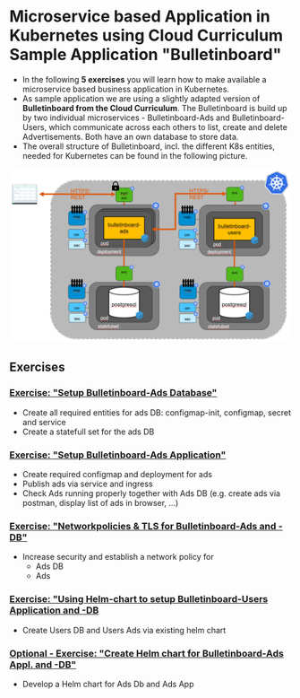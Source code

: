 # Microservice based Application in Kubernetes using Cloud Curriculum Sample Application "Bulletinboard"
- In the following **5 exercises** you will learn how to make available a microservice based business application in Kubernetes. 
- As sample application we are using a slightly adapted version of **Bulletinboard from the Cloud Curriculum**. The Bulletinboard is build up by two individual microservices - Bulletinboard-Ads and Bulletinboard-Users, which communicate across each others to list, create and delete Advertisements. Both have an own database to store data.
- The overall structure of Bulletinboard, incl. the different K8s entities, needed for Kubernetes can be found in the following picture.

<img src="images/k8s-bulletinboard-target-picture-detail-3.png" width="800" />

## Exercises
### [Exercise: "Setup Bulletinboard-Ads Database"](exercise_01_ads_db.md)
- Create all required entities for ads DB: configmap-init, configmap, secret and service
- Create a statefull set for the ads DB


### [Exercise: "Setup Bulletinboard-Ads Application"](exercise_02_ads_app.md)
- Create required configmap and deployment for ads
- Publish ads via service and ingress
- Check Ads running properly together with Ads DB (e.g. create ads via postman, display list of ads in browser, ...)

### [Exercise: "Networkpolicies & TLS for Bulletinboard-Ads and -DB"](exercise_03_ads_and_db_networkpolicy.md)
- Increase security and establish a network policy for
  - Ads DB
  - Ads

### [Exercise: "Using Helm-chart to setup Bulletinboard-Users Application and -DB](exercise_08_users_app_and_db_by_helm.md)
- Create Users DB and Users Ads via existing helm chart


### [Optional - Exercise: "Create Helm chart for Bulletinboard-Ads Appl. and -DB"](exercise_20_ads_helm_chart.md)
- Develop a Helm chart for Ads Db and Ads App


